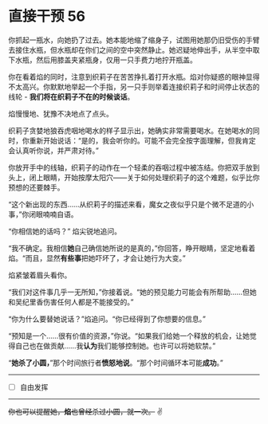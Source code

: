 # 直接干预 56

你抓起一瓶水，向她扔了过去。她本能地缩了缩身子，试图用她那仍旧受伤的手臂去接住水瓶，但水瓶却在你们之间的空中突然静止。她迟疑地伸出手，从半空中取下水瓶，然后用膝盖夹紧瓶身，仅用一只手费力地拧开瓶盖。

你在看着焰的同时，注意到织莉子在苦苦挣扎着打开水瓶。焰对你疑惑的眼神显得不太高兴。你默默地举起一个手指，另一只手则举着连接织莉子和时间停止状态的线轮 - **我们将在织莉子不在的时候谈话**。

焰慢慢地、犹豫不决地点了点头。

织莉子贪婪地狼吞虎咽地喝水的样子显示出，她确实非常需要喝水。在她喝水的同时，你重新开始说话：“是的，我会听你的。可能不会完全按字面理解，但我肯定会认真听你说，并严肃对待。”

你放开手中的线轴，织莉子的动作在一个轻柔的吞咽过程中被冻结。你把双手放到头上，闭上眼睛，开始按摩太阳穴——关于如何处理织莉子的这个难题，似乎比你预想的还要棘手。

“这个新出现的东西……从织莉子的描述来看，魔女之夜似乎只是个微不足道的小事，”你闭眼喃喃自语。

“你相信她的话吗？” 焰尖锐地追问。

“我不确定。我相信**她**自己确信她所说的是真的，”你回答，睁开眼睛，坚定地看着焰。“而且，显然**有些事**把她吓坏了，才会让她行为大变。”

焰紧皱着眉头看你。

“我们对这件事几乎一无所知，”你接着说。“她的预见能力可能会有所帮助……但她和吴纪里香伤害任何人都是不能接受的。”

“你为什么要替她说话？”焰追问。“你已经得到了你想要的信息。”

“预知是一个……很有价值的资源，”你说。“如果我们给她一个释放的机会，让她觉得自己也在做贡献……我**认为**我们能够控制她。也许可以将她软禁。”

“**她杀了小圆，**”那个时间旅行者**愤怒地说**。“那个时间循环本可能**成功**。”

---

- [ ] 自由发挥

---

~~你也可以提醒她，**焰**也曾经杀过小圆，就一次。~~ ✌️
